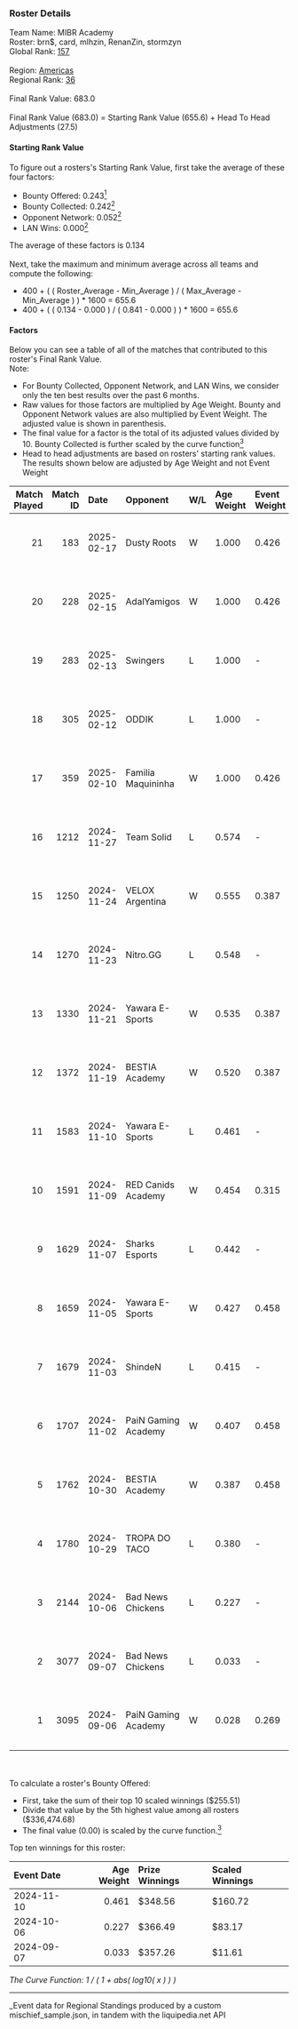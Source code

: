 ### Roster Details<br />
Team Name: MIBR Academy<br />
Roster: brn$, card, mlhzin, RenanZin, stormzyn<br />
Global Rank: [157](../../standings_global_2025_03_01.md)<br />
<br />
Region: [Americas]( ../../standings_americas_2025_03_01.md)<br />
Regional Rank: [36]( ../../standings_americas_2025_03_01.md)<br />
<br />
Final Rank Value:  683.0<br />
<br />
Final Rank Value (683.0) = Starting Rank Value (655.6) + Head To Head Adjustments (27.5)<br />

#### Starting Rank Value<br />
To figure out a rosters's Starting Rank Value, first take the average of these four factors:<br />
- Bounty Offered: 0.243[<sup>1</sup>](#table2)
- Bounty Collected: 0.242[<sup>2</sup>](#table1)
- Opponent Network: 0.052[<sup>2</sup>](#table1)
- LAN Wins: 0.000[<sup>2</sup>](#table1)

The average of these factors is 0.134<br />
<br />
Next, take the maximum and minimum average across all teams and compute the following:<br />
- 400 + ( ( Roster_Average - Min_Average ) / ( Max_Average - Min_Average ) ) * 1600 = 655.6
- 400 + ( ( 0.134 - 0.000 ) / ( 0.841 - 0.000 ) ) * 1600 = 655.6


#### Factors<br />
Below you can see a table of all of the matches that contributed to this roster's Final Rank Value.<br />
Note:<br />

- For Bounty Collected, Opponent Network, and LAN Wins, we consider only the ten best results over the past 6 months.
- Raw values for those factors are multiplied by Age Weight. Bounty and Opponent Network values are also multiplied by Event Weight. The adjusted value is shown in parenthesis.
- The final value for a factor is the total of its adjusted values divided by 10. Bounty Collected is further scaled by the curve function[<sup>3</sup>](#curveFunction)
- Head to head adjustments are based on rosters' starting rank values. The results shown below are adjusted by Age Weight and not Event Weight
<span id="table1"></span><br />


| Match Played | Match ID | Date       | Opponent            | W/L | Age Weight | Event Weight | Bounty Collected | Opponent Network | LAN Wins  | H2H Adj. | Roster                                 |
| -: | -: | :- | :- | :- | :- | :- | :- | :- | :- | -: | :- |
|           21 |      183 | 2025-02-17 | Dusty Roots         | W   | 1.000      | 0.426        | 0.008 (0.004)    | 0.422 (0.180)    | 0 (0.000) |    18.10 | brn$, card, mlhzin, RenanZin, stormzyn |
|           20 |      228 | 2025-02-15 | AdalYamigos         | W   | 1.000      | 0.426        | 0.003 (0.001)    | 0.226 (0.096)    | 0 (0.000) |    19.66 | brn$, card, mlhzin, RenanZin, stormzyn |
|           19 |      283 | 2025-02-13 | Swingers            | L   | 1.000      | -            | -                | -                | -         |   -14.27 | brn$, card, mlhzin, RenanZin, stormzyn |
|           18 |      305 | 2025-02-12 | ODDIK               | L   | 1.000      | -            | -                | -                | -         |    -9.06 | brn$, card, mlhzin, RenanZin, stormzyn |
|           17 |      359 | 2025-02-10 | Familia Maquininha  | W   | 1.000      | 0.426        | 0.003 (0.001)    | 0.133 (0.056)    | 0 (0.000) |    14.64 | brn$, card, mlhzin, RenanZin, stormzyn |
|           16 |     1212 | 2024-11-27 | Team Solid          | L   | 0.574      | -            | -                | -                | -         |    -4.91 | brn$, card, diozera, mlhzin, RenanZin  |
|           15 |     1250 | 2024-11-24 | VELOX Argentina     | W   | 0.555      | 0.387        | 0.000 (0.000)    | 0.121 (0.026)    | 0 (0.000) |     5.46 | brn$, card, diozera, mlhzin, RenanZin  |
|           14 |     1270 | 2024-11-23 | Nitro.GG            | L   | 0.548      | -            | -                | -                | -         |    -8.34 | brn$, card, diozera, mlhzin, RenanZin  |
|           13 |     1330 | 2024-11-21 | Yawara E-Sports     | W   | 0.535      | 0.387        | 0.002 (0.000)    | 0.321 (0.066)    | 0 (0.000) |     8.56 | brn$, card, diozera, mlhzin, RenanZin  |
|           12 |     1372 | 2024-11-19 | BESTIA Academy      | W   | 0.520      | 0.387        | 0.000 (0.000)    | 0.000 (0.000)    | 0 (0.000) |     3.06 | brn$, card, diozera, mlhzin, RenanZin  |
|           11 |     1583 | 2024-11-10 | Yawara E-Sports     | L   | 0.461      | -            | -                | -                | -         |    -7.28 | brn$, card, diozera, mlhzin, RenanZin  |
|           10 |     1591 | 2024-11-09 | RED Canids Academy  | W   | 0.454      | 0.315        | 0.005 (0.001)    | 0.095 (0.014)    | 0 (0.000) |     7.07 | brn$, card, diozera, mlhzin, RenanZin  |
|            9 |     1629 | 2024-11-07 | Sharks Esports      | L   | 0.442      | -            | -                | -                | -         |    -1.56 | brn$, card, diozera, mlhzin, RenanZin  |
|            8 |     1659 | 2024-11-05 | Yawara E-Sports     | W   | 0.427      | 0.458        | 0.002 (0.000)    | 0.321 (0.063)    | 0 (0.000) |     6.83 | brn$, card, diozera, mlhzin, RenanZin  |
|            7 |     1679 | 2024-11-03 | ShindeN             | L   | 0.415      | -            | -                | -                | -         |    -5.90 | brn$, card, diozera, mlhzin, RenanZin  |
|            6 |     1707 | 2024-11-02 | PaiN Gaming Academy | W   | 0.407      | 0.458        | 0.000 (0.000)    | 0.088 (0.016)    | 0 (0.000) |     2.58 | brn$, card, diozera, mlhzin, RenanZin  |
|            5 |     1762 | 2024-10-30 | BESTIA Academy      | W   | 0.387      | 0.458        | 0.000 (0.000)    | -                | 0 (0.000) |     2.39 | brn$, card, diozera, mlhzin, RenanZin  |
|            4 |     1780 | 2024-10-29 | TROPA DO TACO       | L   | 0.380      | -            | -                | -                | -         |    -5.57 | brn$, card, diozera, mlhzin, RenanZin  |
|            3 |     2144 | 2024-10-06 | Bad News Chickens   | L   | 0.227      | -            | -                | -                | -         |    -3.65 | brn$, diozera, JLK, mlhzin, RenanZin   |
|            2 |     3077 | 2024-09-07 | Bad News Chickens   | L   | 0.033      | -            | -                | -                | -         |    -0.53 | bobz, brn$, JLK, mlhzin, RenanZin      |
|            1 |     3095 | 2024-09-06 | PaiN Gaming Academy | W   | 0.028      | 0.269        | -                | 0.088 (0.001)    | -         |     0.17 | bobz, brn$, JLK, mlhzin, RenanZin      |

<br />
<span id="table2"></span><br />
To calculate a roster's Bounty Offered:<br />

- First, take the sum of their top 10 scaled winnings ($255.51)
- Divide that value by the 5th highest value among all rosters ($336,474.68)
- The final value (0.00) is scaled by the curve function.[<sup>3</sup>](#curveFunction)

Top ten winnings for this roster:<br />

| Event Date | Age Weight | Prize Winnings | Scaled Winnings |
| :- | -: | :- | :- |
| 2024-11-10 |      0.461 | $348.56        | $160.72         |
| 2024-10-06 |      0.227 | $366.49        | $83.17          |
| 2024-09-07 |      0.033 | $357.26        | $11.61          |


<span id="curveFunction"></span>_The Curve Function: 1 / ( 1 + abs( log10( x ) ) )_<br />

---
_Event data for Regional Standings produced by a custom mischief_sample.json, in tandem with the liquipedia.net API<br />
